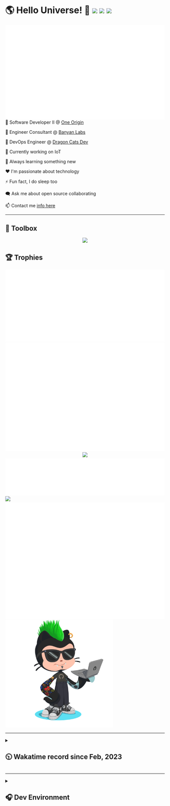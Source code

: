 <h1>🌎 Hello Universe! 👋
<img src='https://wakatime.com/badge/user/a61fe4dd-5464-48ee-825a-134d74f90884.svg?style=flat-square'>
<img src='https://api.visitorbadge.io/api/visitors?path=https%3A%2F%2Fgithub.com%2Fjmclain-origin&countColor=&style=flat-square' height='22'>
<img src='https://img.shields.io/github/followers/jmclain-origin?label=Followers&style=flat-square' height='22'>
</h1>

<img align='right' src='./assets/metrics.base.svg'>

💼 Software Developer II @ [One Origin](https://oneorigin.us/)

💼 Engineer Consultant @ [Banyan Labs](https://banyanlabs.io/)

💼 DevOps Engineer @ [Dragon Cats Dev](https://DragonCats.dev/ "visit")

🔭 Currently working on IoT

🌱 Always learning something new

❤️ I'm passionate about technology

⚡ Fun fact, I do sleep too

🗨️ Ask me about open source collaborating

📫 Contact me [info here](https://www.joshmclain.com/#contact)

---

## 🧰 Toolbox

<p align="center">
  <a href="https://skillicons.dev">
    <img src="https://skillicons.dev/icons?i=md,html,css,js,regex,sass,tailwind,ts,react,styledcomponents,redux,next,gatsby,remix,vue,nuxt,nodejs,express,mongodb,jest,webpack,vite,rollup,docker,nginx,aws,heroku,vercel,netlify,linux,bash,powershell,vim,git,githubactions,github,gitlab,vscode,idea,maven,gradle,java,spring&theme=dark" />
  </a>
</p>

## 🏆 Trophies

<div align='center'>
<img src='./assets/metrics.plugin.achievements.compact.svg'>
<img src='./assets/metrics.plugin.habits.charts.svg'>
<img src='https://github-profile-trophy.vercel.app/?username=jmclain-origin&theme=darkhub&no-frame=true&margin-w=10'>
</div>

<div align=''>
<img src='./assets/metrics.plugin.habits.facts.svg'>
<img src='https://streak-stats.demolab.com?user=jmclain-origin&theme=dark' width='340'>
<div>
</div>

<img src='./assets/metrics.plugin.wakatime.svg'>
<img src='./assets/octocat.png' width='340'>
<!-- <img src='./assets/metrics.plugin.code.svg'> -->
</div>

---

<details>
<summary>

## 🕥 Wakatime record since Feb, 2023

</summary>

<!--START_SECTION:waka-->
![Code Time](http://img.shields.io/badge/Code%20Time-331%20hrs%2021%20mins-blue)

![Profile Views](http://img.shields.io/badge/Profile%20Views-15-blue)

**🐱 My GitHub Data** 

> 📦 130.5 kB Used in GitHub's Storage 
 > 
> 🏆 548 Contributions in the Year 2023
 > 
> 🚫 Not Opted to Hire
 > 
> 📜 20 Public Repositories 
 > 
> 🔑 25 Private Repositories 
 > 
**I'm an Early 🐤** 

```text
🌞 Morning                1320 commits        █████░░░░░░░░░░░░░░░░░░░░   21.70 % 
🌆 Daytime                2422 commits        ██████████░░░░░░░░░░░░░░░   39.82 % 
🌃 Evening                1609 commits        ███████░░░░░░░░░░░░░░░░░░   26.46 % 
🌙 Night                  731 commits         ███░░░░░░░░░░░░░░░░░░░░░░   12.02 % 
```
📅 **I'm Most Productive on Monday** 

```text
Monday                   1253 commits        █████░░░░░░░░░░░░░░░░░░░░   20.60 % 
Tuesday                  988 commits         ████░░░░░░░░░░░░░░░░░░░░░   16.24 % 
Wednesday                1197 commits        █████░░░░░░░░░░░░░░░░░░░░   19.68 % 
Thursday                 529 commits         ██░░░░░░░░░░░░░░░░░░░░░░░   08.70 % 
Friday                   846 commits         ███░░░░░░░░░░░░░░░░░░░░░░   13.91 % 
Saturday                 703 commits         ███░░░░░░░░░░░░░░░░░░░░░░   11.56 % 
Sunday                   566 commits         ██░░░░░░░░░░░░░░░░░░░░░░░   09.31 % 
```


📊 **This Week I Spent My Time On** 

```text
🕑︎ Time Zone: America/Phoenix

💬 Programming Languages: 
Vue.js                   8 hrs 34 mins       ██████░░░░░░░░░░░░░░░░░░░   23.95 % 
TypeScript               6 hrs 36 mins       █████░░░░░░░░░░░░░░░░░░░░   18.43 % 
CSS                      6 hrs 25 mins       ████░░░░░░░░░░░░░░░░░░░░░   17.95 % 
Markdown                 3 hrs 58 mins       ███░░░░░░░░░░░░░░░░░░░░░░   11.11 % 
HTML                     3 hrs 39 mins       ███░░░░░░░░░░░░░░░░░░░░░░   10.24 % 

🔥 Editors: 
VS Code                  22 hrs 4 mins       ███████████████░░░░░░░░░░   61.66 % 
IntelliJ                 13 hrs 43 mins      ██████████░░░░░░░░░░░░░░░   38.34 % 

💻 Operating System: 
Mac                      27 hrs 25 mins      ███████████████████░░░░░░   76.57 % 
Windows                  6 hrs 7 mins        ████░░░░░░░░░░░░░░░░░░░░░   17.10 % 
Linux                    2 hrs 16 mins       ██░░░░░░░░░░░░░░░░░░░░░░░   06.33 % 
```

**I Mostly Code in JavaScript** 

```text
TypeScript               14 repos            ███████░░░░░░░░░░░░░░░░░░   26.42 % 
HTML                     5 repos             ██░░░░░░░░░░░░░░░░░░░░░░░   09.43 % 
Vue                      2 repos             █░░░░░░░░░░░░░░░░░░░░░░░░   03.77 % 
Dockerfile               1 repo              ░░░░░░░░░░░░░░░░░░░░░░░░░   01.89 % 
Java                     1 repo              ░░░░░░░░░░░░░░░░░░░░░░░░░   01.89 % 
```




 Last Updated on 12/05/2023 18:35:32 UTC
<!--END_SECTION:waka-->

</details>

---

<details>
<summary>

## 🎧 Dev Environment

</summary>

> ### _I'm not a player 🐱 I just code a lot..._

<div align='center'>
<img src='https://spotify-github-profile.vercel.app/api/view?uid=31knnovcfatt7mqmu6yaa5htulxi&cover_image=true&theme=default&show_offline=false&background_color=121212' width='420'>
<img src='https://spotify-recently-played-readme.vercel.app/api?user=31knnovcfatt7mqmu6yaa5htulxi&width=400&count=10'>
</div>
</details>

<!-- ## Memes

who doesn't love memes?

![obi one](./assets/unfilimar_obi.jpg) -->

<!-- <div align='center'>
<img src='https://www.data-card-for-spotify.com/api/card?user_id=31knnovcfatt7mqmu6yaa5htulxi&hide_playing=1&hide_recents=1&limit=10&custom_title=jmclain-origin%20Spotify%20Data'>
</div> -->

